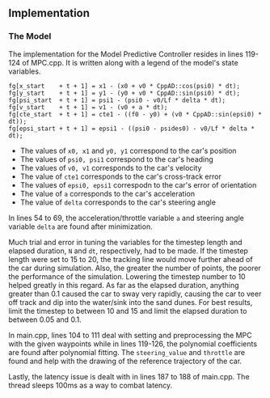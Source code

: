 ## Implementation

### The Model

The implementation for the Model Predictive Controller resides in lines 119-124 of MPC.cpp. It is written along with a legend of the model's state variables. 

```
fg[x_start    + t + 1] = x1 - (x0 + v0 * CppAD::cos(psi0) * dt);
fg[y_start    + t + 1] = y1 - (y0 + v0 * CppAD::sin(psi0) * dt);
fg[psi_start  + t + 1] = psi1 - (psi0 - v0/Lf * delta * dt);
fg[v_start    + t + 1] = v1 - (v0 + a * dt);
fg[cte_start  + t + 1] = cte1 - ((f0 - y0) + (v0 * CppAD::sin(epsi0) * dt));
fg[epsi_start + t + 1] = epsi1 - ((psi0 - psides0) - v0/Lf * delta * dt);
```
- The values of `x0, x1` and `y0, y1` correspond to the car's position
- The values of `psi0, psi1` correspond to the car's heading
- The values of `v0, v1` corresponds to the car's velocity
- The value of `cte1` corresponds to the car's cross-track error
- The values of `epsi0, epsi1` correspodn to the car's error of orientation
- The value of `a` corresponds to the car's acceleration
- The value of `delta` corresponds to the car's steering angle

In lines 54 to 69, the acceleration/throttle variable `a` and steering angle variable `delta` are found after minimization.

Much trial and error in tuning the variables for the timestep length and elapsed duration, `N` and `dt`, respectively, had to be made. If the timestep length were set to 15 to 20, the tracking line would move further ahead of the car during simulation. Also, the greater the number of points, the poorer the performance of the simulation. Lowering the timestep number to 10 helped greatly in this regard. As far as the elapsed duration, anything greater than 0.1 caused the car to sway very rapidly, causing the car to veer off track and dip into the water/sink into the sand dunes. For best results, limit the timestep to between 10 and 15 and limit the elapsed duration to between 0.05 and 0.1.

In main.cpp, lines 104 to 111 deal with setting and preprocessing the MPC with the given waypoints while in lines 119-126, the polynomial coefficients are found after polynomial fitting. The `steering_value` and `throttle` are found and help with the drawing of the reference trajectory of the car.

Lastly, the latency issue is dealt with in lines 187 to 188 of main.cpp. The thread sleeps 100ms as a way to combat latency.
